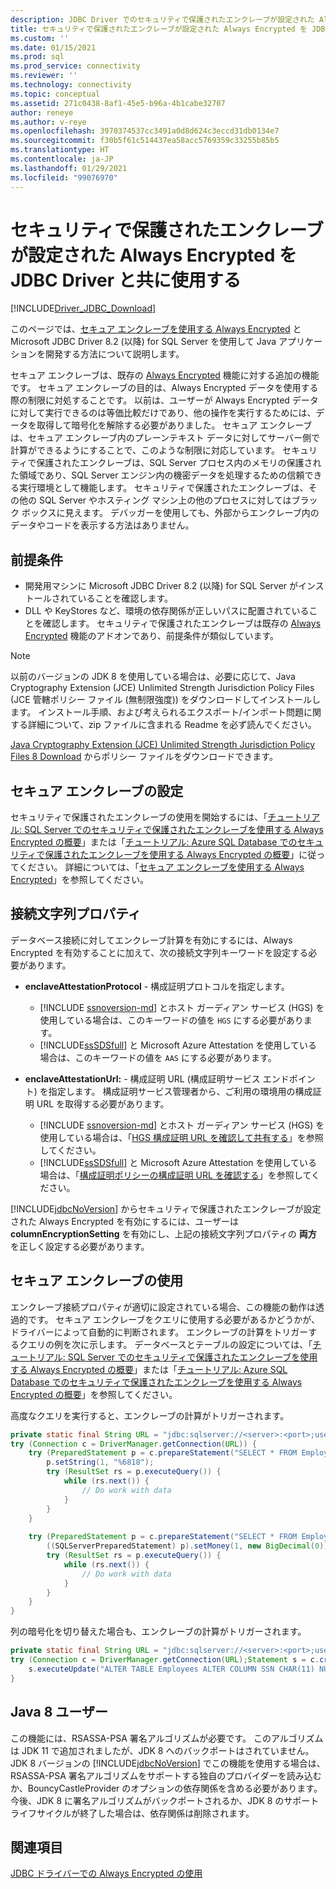 ```yaml
---
description: JDBC Driver でのセキュリティで保護されたエンクレーブが設定された Always Encrypted の使用
title: セキュリティで保護されたエンクレーブが設定された Always Encrypted を JDBC Driver と共に使用する | Microsoft Docs
ms.custom: ''
ms.date: 01/15/2021
ms.prod: sql
ms.prod_service: connectivity
ms.reviewer: ''
ms.technology: connectivity
ms.topic: conceptual
ms.assetid: 271c0438-8af1-45e5-b96a-4b1cabe32707
author: reneye
ms.author: v-reye
ms.openlocfilehash: 3970374537cc3491a0d8d624c3eccd31db0134e7
ms.sourcegitcommit: f30b5f61c514437ea58acc5769359c33255b85b5
ms.translationtype: HT
ms.contentlocale: ja-JP
ms.lasthandoff: 01/29/2021
ms.locfileid: "99076970"
---
```

# <a name="using-always-encrypted-with-secure-enclaves-with-the-jdbc-driver"></a>セキュリティで保護されたエンクレーブが設定された Always Encrypted を JDBC Driver と共に使用する
[!INCLUDE[Driver_JDBC_Download](../../includes/driver_jdbc_download.md)]

このページでは、[セキュア エンクレーブを使用する Always Encrypted](../../relational-databases/security/encryption/always-encrypted-enclaves.md) と Microsoft JDBC Driver 8.2 (以降) for SQL Server を使用して Java アプリケーションを開発する方法について説明します。

セキュア エンクレーブは、既存の [Always Encrypted](../../relational-databases/security/encryption/always-encrypted-database-engine.md) 機能に対する追加の機能です。 セキュア エンクレーブの目的は、Always Encrypted データを使用する際の制限に対処することです。 以前は、ユーザーが Always Encrypted データに対して実行できるのは等価比較だけであり、他の操作を実行するためには、データを取得して暗号化を解除する必要がありました。 セキュア エンクレーブは、セキュア エンクレーブ内のプレーンテキスト データに対してサーバー側で計算ができるようにすることで、このような制限に対応しています。 セキュリティで保護されたエンクレーブは、SQL Server プロセス内のメモリの保護された領域であり、SQL Server エンジン内の機密データを処理するための信頼できる実行環境として機能します。 セキュリティで保護されたエンクレーブは、その他の SQL Server やホスティング マシン上の他のプロセスに対してはブラック ボックスに見えます。 デバッガーを使用しても、外部からエンクレーブ内のデータやコードを表示する方法はありません。

## <a name="prerequisites"></a>前提条件
- 開発用マシンに Microsoft JDBC Driver 8.2 (以降) for SQL Server がインストールされていることを確認します。
- DLL や KeyStores など、環境の依存関係が正しいパスに配置されていることを確認します。 セキュリティで保護されたエンクレーブは既存の [Always Encrypted](../../connect/jdbc/using-always-encrypted-with-the-jdbc-driver.md) 機能のアドオンであり、前提条件が類似しています。

> [!Note]
> 以前のバージョンの JDK 8 を使用している場合は、必要に応じて、Java Cryptography Extension (JCE) Unlimited Strength Jurisdiction Policy Files (JCE 管轄ポリシー ファイル (無制限強度)) をダウンロードしてインストールします。 インストール手順、および考えられるエクスポート/インポート問題に関する詳細について、zip ファイルに含まれる Readme を必ず読んでください。  
>
> [Java Cryptography Extension (JCE) Unlimited Strength Jurisdiction Policy Files 8 Download](https://www.oracle.com/technetwork/java/javase/downloads/jce8-download-2133166.html) からポリシー ファイルをダウンロードできます。

## <a name="setting-up-secure-enclaves"></a>セキュア エンクレーブの設定
セキュリティで保護されたエンクレーブの使用を開始するには、「[チュートリアル: SQL Server でのセキュリティで保護されたエンクレーブを使用する Always Encrypted の概要](../../relational-databases/security/tutorial-getting-started-with-always-encrypted-enclaves.md)」または「[チュートリアル: Azure SQL Database でのセキュリティで保護されたエンクレーブを使用する Always Encrypted の概要](/azure/azure-sql/database/always-encrypted-enclaves-getting-started)」に従ってください。 詳細については、「[セキュア エンクレーブを使用する Always Encrypted](../../relational-databases/security/encryption/always-encrypted-enclaves.md)」を参照してください。

## <a name="connection-string-properties"></a>接続文字列プロパティ

データベース接続に対してエンクレーブ計算を有効にするには、Always Encrypted を有効することに加えて、次の接続文字列キーワードを設定する必要があります。

- **enclaveAttestationProtocol** - 構成証明プロトコルを指定します。 
  - [!INCLUDE [ssnoversion-md](../../includes/ssnoversion-md.md)] とホスト ガーディアン サービス (HGS) を使用している場合は、このキーワードの値を `HGS` にする必要があります。
  - [!INCLUDE[ssSDSfull](../../includes/sssdsfull-md.md)] と Microsoft Azure Attestation を使用している場合は、このキーワードの値を `AAS` にする必要があります。

- **enclaveAttestationUrl:** - 構成証明 URL (構成証明サービス エンドポイント) を指定します。 構成証明サービス管理者から、ご利用の環境用の構成証明 URL を取得する必要があります。
  - [!INCLUDE [ssnoversion-md](../../includes/ssnoversion-md.md)] とホスト ガーディアン サービス (HGS) を使用している場合は、「[HGS 構成証明 URL を確認して共有する](../../relational-databases/security/encryption/always-encrypted-enclaves-host-guardian-service-deploy.md#step-6-determine-and-share-the-hgs-attestation-url)」を参照してください。
  - [!INCLUDE[ssSDSfull](../../includes/sssdsfull-md.md)] と Microsoft Azure Attestation を使用している場合は、「[構成証明ポリシーの構成証明 URL を確認する](/sql/relational-databases/security/encryption/always-encrypted-enclaves?view=sql-server-ver15#secure-enclave-attestation)」を参照してください。

[!INCLUDE[jdbcNoVersion](../../includes/jdbcnoversion_md.md)] からセキュリティで保護されたエンクレーブが設定された Always Encrypted を有効にするには、ユーザーは **columnEncryptionSetting** を有効にし、上記の接続文字列プロパティの **両方** を正しく設定する必要があります。

## <a name="working-with-secure-enclaves"></a>セキュア エンクレーブの使用
エンクレーブ接続プロパティが適切に設定されている場合、この機能の動作は透過的です。 セキュア エンクレーブをクエリに使用する必要があるかどうかが、ドライバーによって自動的に判断されます。 エンクレーブの計算をトリガーするクエリの例を次に示します。 データベースとテーブルの設定については、「[チュートリアル: SQL Server でのセキュリティで保護されたエンクレーブを使用する Always Encrypted の概要](../../relational-databases/security/tutorial-getting-started-with-always-encrypted-enclaves.md)」または「[チュートリアル: Azure SQL Database でのセキュリティで保護されたエンクレーブを使用する Always Encrypted の概要](/azure/azure-sql/database/always-encrypted-enclaves-getting-started)」を参照してください。


高度なクエリを実行すると、エンクレーブの計算がトリガーされます。
```java
private static final String URL = "jdbc:sqlserver://<server>:<port>;user=<username>;password=<password>;databaseName=ContosoHR;columnEncryptionSetting=enabled;enclaveAttestationUrl=<attestation-url>;enclaveAttestationProtocol=<attestation-protocol>;";
try (Connection c = DriverManager.getConnection(URL)) {
    try (PreparedStatement p = c.prepareStatement("SELECT * FROM Employees WHERE SSN LIKE ?")) {
        p.setString(1, "%6818");
        try (ResultSet rs = p.executeQuery()) {
            while (rs.next()) {
                // Do work with data
            }
        }
    }
    
    try (PreparedStatement p = c.prepareStatement("SELECT * FROM Employees WHERE SALARY > ?")) {
        ((SQLServerPreparedStatement) p).setMoney(1, new BigDecimal(0));
        try (ResultSet rs = p.executeQuery()) {
            while (rs.next()) {
                // Do work with data
            }
        }
    }
}
```

列の暗号化を切り替えた場合も、エンクレーブの計算がトリガーされます。
```java
private static final String URL = "jdbc:sqlserver://<server>:<port>;user=<username>;password=<password>;databaseName=ContosoHR;columnEncryptionSetting=enabled;enclaveAttestationUrl=<attestation-url>;enclaveAttestationProtocol=<attestation-protocol>;";
try (Connection c = DriverManager.getConnection(URL);Statement s = c.createStatement()) {
    s.executeUpdate("ALTER TABLE Employees ALTER COLUMN SSN CHAR(11) NULL WITH (ONLINE = ON)");
}
```

## <a name="java-8-users"></a>Java 8 ユーザー
この機能には、RSASSA-PSA 署名アルゴリズムが必要です。 このアルゴリズムは JDK 11 で追加されましたが、JDK 8 へのバックポートはされていません。 JDK 8 バージョンの [!INCLUDE[jdbcNoVersion](../../includes/jdbcnoversion_md.md)] でこの機能を使用する場合は、RSASSA-PSA 署名アルゴリズムをサポートする独自のプロバイダーを読み込むか、BouncyCastleProvider のオプションの依存関係を含める必要があります。 今後、JDK 8 に署名アルゴリズムがバックポートされるか、JDK 8 のサポート ライフサイクルが終了した場合は、依存関係は削除されます。

## <a name="see-also"></a>関連項目
[JDBC ドライバーでの Always Encrypted の使用](../../connect/jdbc/using-always-encrypted-with-the-jdbc-driver.md)  
